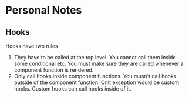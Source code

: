 # Personal Notes
## Hooks
Hooks have two rules
1. They have to be called at the top level. You cannot call them inside some conditional etc. You must make sure they are called whenever a component function is rendered.
2. Only call hooks inside component functions. You musn't call hooks outside of the component function. Onlt exception would be custom hooks. Custom hooks can call hooks inside of it.